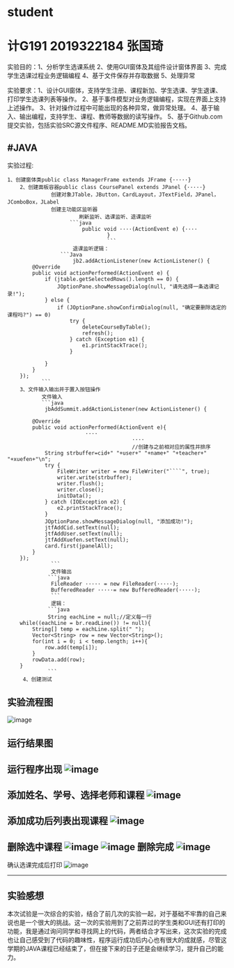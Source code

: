 # student
计G191 2019322184 张国琦
==============
实验目的：1、分析学生选课系统  2、使用GUI窗体及其组件设计窗体界面  3、完成学生选课过程业务逻辑编程  4、基于文件保存并存取数据  5、处理异常

实验要求：1、设计GUI窗体，支持学生注册、课程新加、学生选课、学生退课、打印学生选课列表等操作。
         2、基于事件模型对业务逻辑编程，实现在界面上支持上述操作。
         3、针对操作过程中可能出现的各种异常，做异常处理。
         4、基于输入、输出编程，支持学生、课程、教师等数据的读写操作。
         5、基于Github.com提交实验，包括实验SRC源文件程序、README.MD实验报告文档。

#JAVA
--------------------------------
实验过程:

	1、创建窗体类public class ManagerFrame extends JFrame {·····}
        2、创建面板容器public class CoursePanel extends JPanel {·····}
                  创建对象JTable，JButton，CardLayout，JTextField，JPanel，JComboBox，JLabel
                  创建主功能区监听器
                           刷新监听、选课监听、退课监听
                        ```java
                            public void ····(ActionEvent e) {····
                                    }
                                    ```
                         退课监听逻辑：
                     ```Java   
                         jb2.addActionListener(new ActionListener() {
			@Override
			public void actionPerformed(ActionEvent e) {
				if (jtable.getSelectedRows().length == 0) {
					JOptionPane.showMessageDialog(null, "请先选择一条选课记录!");
				} else {
					if (JOptionPane.showConfirmDialog(null, "确定要删除选定的课程吗?") == 0)
						try {
							deleteCourseByTable();
							refresh();
						} catch (Exception e1) {
							e1.printStackTrace();
						}

				}
			}
		});
               ```
        3、文件输入输出并于置入按钮操作
               文件输入
               ```java
                jbAddSummit.addActionListener(new ActionListener() {

			@Override
			public void actionPerformed(ActionEvent e){
			                 ····
                                            ····
                                            //创建与之前相对应的属性并排序
				String strbuffer=cid+" "+user+" "+name+" "+teacher+" "+xuefen+"\n";				
		        try {
		        	FileWriter writer = new FileWriter("````", true);
		        	writer.write(strbuffer);
		        	writer.flush();
		        	writer.close();
		        	initData();
		        } catch (IOException e2) {
		            e2.printStackTrace();
		        }
				JOptionPane.showMessageDialog(null, "添加成功!");
				jtfAddCid.setText(null);
				jtfAddUser.setText(null);
				jtfAddXuefen.setText(null);
				card.first(jpanelAll);
			}
		});
                  ```
                  文件输出
                 ```java
                  FileReader ····· = new FileReader(·····);
                  BufferedReader ·····= new BufferedReader(·····);
                  ```  
                  逻辑：
                 ```java
                 String eachLine = null;//定义每一行
		while((eachLine = br.readLine()) != null){
			String[] temp = eachLine.split(" ");
			Vector<String> row = new Vector<String>();
			for(int i = 0; i < temp.length; i++){
				row.add(temp[i]);
			}
			rowData.add(row);
		}
                 ```
         4、创建测试

实验流程图
----------------------
![image](https://github.com/xianyuforme/student/blob/master/images/ff07cc3e41762498380b0be38dcfc07.png)

运行结果图
------------------
运行程序出现
![image](https://github.com/xianyuforme/student/blob/master/images/%E5%BE%AE%E4%BF%A1%E5%9B%BE%E7%89%87_20191206160435.png)
------------------
添加姓名、学号、选择老师和课程
![image](https://github.com/xianyuforme/student/blob/master/images/%E5%BE%AE%E4%BF%A1%E5%9B%BE%E7%89%87_20191206160456.png)
------------------
添加成功后列表出现课程
![image](https://github.com/xianyuforme/student/blob/master/images/%E5%BE%AE%E4%BF%A1%E5%9B%BE%E7%89%87_20191206160500.png)
------------------
删除选中课程
![image](https://github.com/xianyuforme/student/blob/master/images/c9d3dbfa6b1e30a0b045e456ec2c8bf.png)
![image](https://github.com/xianyuforme/student/blob/master/images/bb0c818a9674063a9b788d63e9a7b93.png)
删除完成
![image](https://github.com/xianyuforme/student/blob/master/images/08a0e97a403180d97f5c05b66385713.png)
-------------------
确认选课完成后打印
![image](https://github.com/xianyuforme/student/blob/master/images/%E5%BE%AE%E4%BF%A1%E5%9B%BE%E7%89%87_20191206160504.png)

-------------------
实验感想
-------------------
本次试验是一次综合的实验，结合了前几次的实验一起，对于基础不牢靠的自己来说也是一个很大的挑战。这一次的实验用到了之前弄过的学生类和GUI还有打印的功能，我是通过询问同学和寻找网上的代码，两者结合才写出来，这次实验的完成也让自己感受到了代码的趣味性，程序运行成功后内心也有很大的成就感，尽管这学期的JAVA课程已经结束了，但在接下来的日子还是会继续学习，提升自己的能力。
                                    
